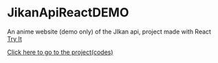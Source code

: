 # JikanApiReactDEMO


An anime website (demo only) of the JIkan api, project made with React
<br>
[Try It](https://cookieukw.github.io/JikanApiReactDEMO/)

[Click here to go to the project(codes)](https://github.com/cookieukw/JikanApiReact)
